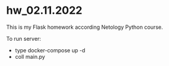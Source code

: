 # hw_02.11.2022

This is my Flask homework according Netology Python course.

To run server: 
 - type docker-compose up -d
 - coll main.py